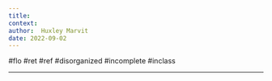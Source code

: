 ```yaml
---
title:   
context: 
author:  Huxley Marvit
date: 2022-09-02
---
```


#flo #ret #ref
#disorganized #incomplete
#inclass 

***






